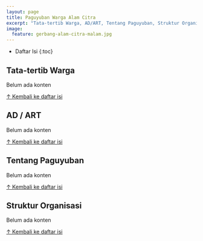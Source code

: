 ```yaml
---
layout: page
title: Paguyuban Warga Alam Citra
excerpt: "Tata-tertib Warga, AD/ART, Tentang Paguyuban, Struktur Organisasi"
image:
  feature: gerbang-alam-citra-malam.jpg
---
```


* Daftar Isi
{:toc}

## Tata-tertib Warga
Belum ada konten

<a href="#markdown-toc">&uarr; Kembali ke daftar isi</a>

## AD / ART
Belum ada konten

<a href="#markdown-toc">&uarr; Kembali ke daftar isi</a>

## Tentang Paguyuban
Belum ada konten

<a href="#markdown-toc">&uarr; Kembali ke daftar isi</a>

## Struktur Organisasi
Belum ada konten

<a href="#markdown-toc">&uarr; Kembali ke daftar isi</a>
